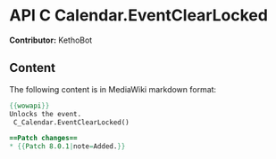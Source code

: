 # API C Calendar.EventClearLocked

**Contributor:** KethoBot

## Content

The following content is in MediaWiki markdown format:

```mediawiki
{{wowapi}}
Unlocks the event.
 C_Calendar.EventClearLocked()

==Patch changes==
* {{Patch 8.0.1|note=Added.}}
```